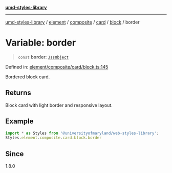 [**umd-styles-library**](../../../../../../../../README.md)

***

[umd-styles-library](../../../../../../../../modules.md) / [element](../../../../../../../README.md) / [composite](../../../../../README.md) / [card](../../../README.md) / [block](../README.md) / border

# Variable: border

> `const` **border**: [`JssObject`](../../../../../../../../utilities/namespaces/transform/type-aliases/JssObject.md)

Defined in: [element/composite/card/block.ts:145](https://github.com/UMD-Digital/design-system/blob/8c958a0419ab79ba8bcba0aabd12f79a69ac5834/packages/styles/source/element/composite/card/block.ts#L145)

Bordered block card.

## Returns

Block card with light border and responsive layout.

## Example

```typescript
import * as Styles from '@universityofmaryland/web-styles-library';
Styles.element.composite.card.block.border
```

## Since

1.8.0
